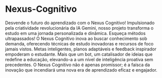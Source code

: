 # Nexus-Cognitivo
Desvende o futuro do aprendizado com o Nexus Cognitivo! Impulsionado pela criatividade revolucionária da IA Gemini, nosso projeto transforma o estudo em uma jornada personalizada e dinâmica. Esqueça métodos ultrapassados! O Nexus Cognitivo inova ao buscar conhecimento sob demanda, oferecendo técnicas de estudo inovadoras e recursos de foco jamais vistos. Metas inteligentes, planos adaptáveis e feedback inspirador empoderam o estudante. Mais que um bot, um catalisador de ideias que redefine a educação, elevando-a a um nível de inteligência proativa sem precedentes. O Nexus Cognitivo não é apenas promissor; é a faísca da inovação que incendiará uma nova era de aprendizado eficaz e engajador.
